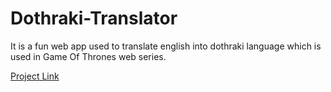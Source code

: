 # Dothraki-Translator
It is a fun web app used to translate english into dothraki language which is used in Game Of Thrones web series. 

[Project Link](https://hopeful-lumiere-9b8d4b.netlify.app/)

